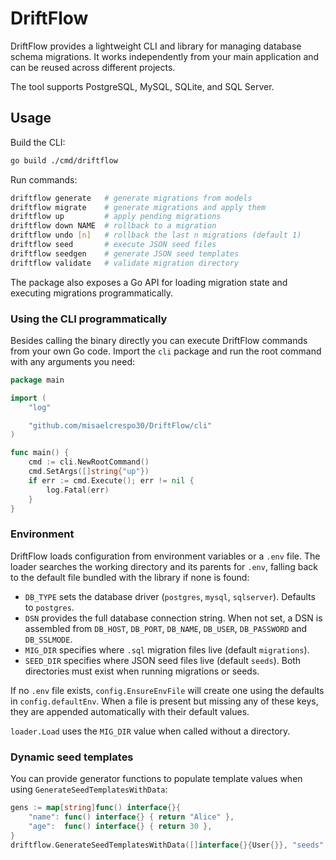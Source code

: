 # DriftFlow

DriftFlow provides a lightweight CLI and library for managing database schema
    migrations. It works independently from your main application and can be reused
across different projects.

The tool supports PostgreSQL, MySQL, SQLite, and SQL Server.

## Usage

Build the CLI:

```bash
go build ./cmd/driftflow
```

Run commands:

```bash
driftflow generate   # generate migrations from models
driftflow migrate    # generate migrations and apply them
driftflow up         # apply pending migrations
driftflow down NAME  # rollback to a migration
driftflow undo [n]   # rollback the last n migrations (default 1)
driftflow seed       # execute JSON seed files
driftflow seedgen    # generate JSON seed templates
driftflow validate   # validate migration directory
```

The package also exposes a Go API for loading migration state and executing
migrations programmatically.

### Using the CLI programmatically

Besides calling the binary directly you can execute DriftFlow commands from
your own Go code. Import the `cli` package and run the root command with any
arguments you need:

```go
package main

import (
    "log"

    "github.com/misaelcrespo30/DriftFlow/cli"
)

func main() {
    cmd := cli.NewRootCommand()
    cmd.SetArgs([]string{"up"})
    if err := cmd.Execute(); err != nil {
        log.Fatal(err)
    }
}
```

### Environment

DriftFlow loads configuration from environment variables or a `.env` file. The
loader searches the working directory and its parents for `.env`, falling back
to the default file bundled with the library if none is found:

- `DB_TYPE` sets the database driver (`postgres`, `mysql`, `sqlserver`). Defaults to `postgres`.
- `DSN` provides the full database connection string. When not set, a DSN is assembled from `DB_HOST`, `DB_PORT`, `DB_NAME`, `DB_USER`, `DB_PASSWORD` and `DB_SSLMODE`.
- `MIG_DIR` specifies where `.sql` migration files live (default `migrations`).
- `SEED_DIR` specifies where JSON seed files live (default `seeds`). Both directories must exist when running migrations or seeds.

If no `.env` file exists, `config.EnsureEnvFile` will create one using the
defaults in `config.defaultEnv`. When a file is present but missing any of these
keys, they are appended automatically with their default values.

`loader.Load` uses the `MIG_DIR` value when called without a directory.

### Dynamic seed templates

You can provide generator functions to populate template values when using
`GenerateSeedTemplatesWithData`:

```go
gens := map[string]func() interface{}{
    "name": func() interface{} { return "Alice" },
    "age":  func() interface{} { return 30 },
}
driftflow.GenerateSeedTemplatesWithData([]interface{}{User{}}, "seeds", gens)
```
